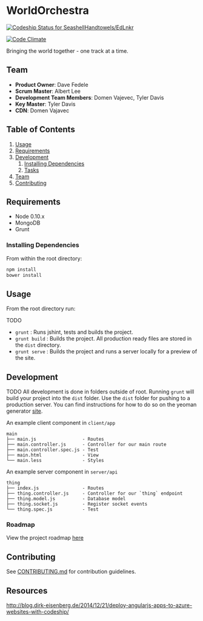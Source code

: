# WorldOrchestra

[ ![Codeship Status for SeashellHandtowels/EdLnkr](https://codeship.com/projects/be3539f0-87ec-0132-09c5-16b8ca61b731/status?branch=master)](https://codeship.com/projects/59298)

[![Code Climate](https://codeclimate.com/github/SeashellHandtowels/edlnkr/badges/gpa.svg)](https://codeclimate.com/github/SeashellHandtowels/edlnkr)

Bringing the world together - one track at a time.

## Team

  - __Product Owner__: Dave Fedele
  - __Scrum Master__: Albert Lee
  - __Development Team Members__: Domen Vajevec, Tyler Davis
  - __Key Master__: Tyler Davis
  - __CDN__: Domen Vajavec

## Table of Contents

1. [Usage](#Usage)
1. [Requirements](#requirements)
1. [Development](#development)
    1. [Installing Dependencies](#installing-dependencies)
    1. [Tasks](#tasks)
1. [Team](#team)
1. [Contributing](#contributing)

## Requirements

- Node 0.10.x
- MongoDB
- Grunt

### Installing Dependencies

From within the root directory:

```sh
npm install
bower install
```

## Usage

From the root directory run: 

TODO
- `grunt` : Runs jshint, tests and builds the project.
- `grunt build` : Builds the project. All production ready files are stored in the `dist` directory.
- `grunt serve` : Builds the project and runs a server locally for a preview of the site. 

## Development

TODO
All development is done in folders outside of root. Running `grunt` will build your project into the `dist` folder. Use the `dist` folder for pushing to a production server. You can find instructions for how to do so on the yeoman generator [site](https://github.com/DaftMonk/generator-angular-fullstack#heroku).

An example client component in `client/app`

    main
    ├── main.js                 - Routes
    ├── main.controller.js      - Controller for our main route
    ├── main.controller.spec.js - Test
    ├── main.html               - View
    └── main.less               - Styles

An example server component in `server/api`

    thing
    ├── index.js                - Routes
    ├── thing.controller.js     - Controller for our `thing` endpoint
    ├── thing.model.js          - Database model
    ├── thing.socket.js         - Register socket events
    └── thing.spec.js           - Test

### Roadmap

View the project roadmap [here](https://github.com/WorldOrchestra/WorldOrchestra/issues)

## Contributing

See [CONTRIBUTING.md](CONTRIBUTING.md) for contribution guidelines.

## Resources

http://blog.dirk-eisenberg.de/2014/12/21/deploy-angularjs-apps-to-azure-websites-with-codeship/
